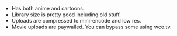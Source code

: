 - Has both anime and cartoons.
- Library size is pretty good including old stuff.
- Uploads are compressed to mini-encode and low res.
- Movie uploads are paywalled. You can bypass some using wco.tv.
